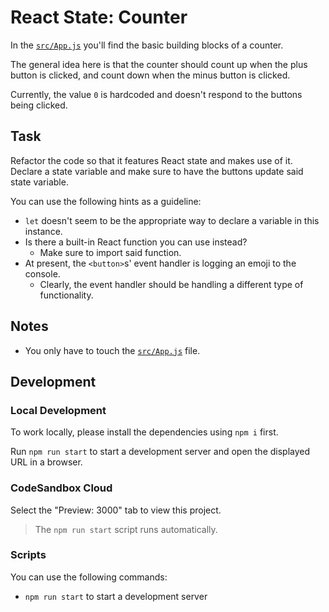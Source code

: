 # React State: Counter

In the [`src/App.js`](./src/App.js) you'll find the basic building blocks of a counter.

The general idea here is that the counter should count up when the plus button is clicked, and count down when the minus button is clicked.

Currently, the value `0` is hardcoded and doesn't respond to the buttons being clicked.

## Task

Refactor the code so that it features React state and makes use of it. Declare a state variable and make sure to have the buttons update said state variable.

You can use the following hints as a guideline:

- `let` doesn't seem to be the appropriate way to declare a variable in this instance.
- Is there a built-in React function you can use instead?
  - Make sure to import said function.
- At present, the `<button>`s' event handler is logging an emoji to the console.
  - Clearly, the event handler should be handling a different type of functionality.

## Notes

- You only have to touch the [`src/App.js`](./src/App.js) file.

## Development

### Local Development

To work locally, please install the dependencies using `npm i` first.

Run `npm run start` to start a development server and open the displayed URL in a browser.

### CodeSandbox Cloud

Select the "Preview: 3000" tab to view this project.

> The `npm run start` script runs automatically.

### Scripts

You can use the following commands:

- `npm run start` to start a development server
